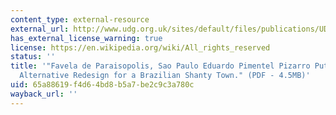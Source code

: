 ```yaml
---
content_type: external-resource
external_url: http://www.udg.org.uk/sites/default/files/publications/UD137_magazine.pdf
has_external_license_warning: true
license: https://en.wikipedia.org/wiki/All_rights_reserved
status: ''
title: '"Favela de Paraisopolis, Sao Paulo Eduardo Pimentel Pizarro Puts Forward an
  Alternative Redesign for a Brazilian Shanty Town." (PDF - 4.5MB)'
uid: 65a88619-f4d6-4bd8-b5a7-be2c9c3a780c
wayback_url: ''
---
```

